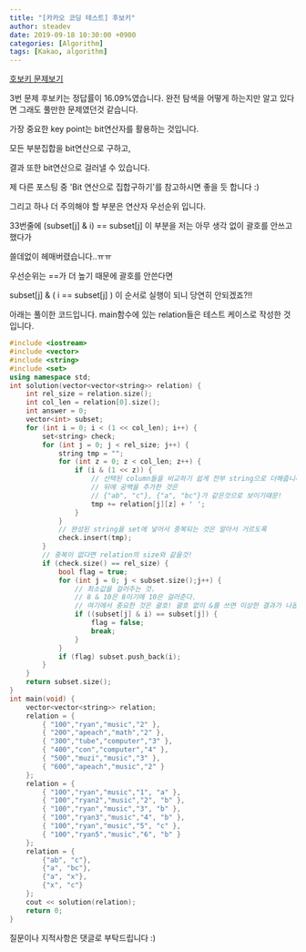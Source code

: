 ```yaml
---
title: "[카카오 코딩 테스트] 후보키"
author: steadev
date: 2019-09-18 10:30:00 +0900
categories: [Algorithm]
tags: [Kakao, algorithm]
---
```


[호보키 문제보기](https://tech.kakao.com/2018/09/21/kakao-blind-recruitment-for2019-round-1/)

3번 문제 후보키는 정답률이 16.09%였습니다. 완전 탐색을 어떻게 하는지만 알고 있다면 그래도 풀만한 문제였던것 같습니다. 

가장 중요한 key point는 bit연산자를 활용하는 것입니다. 

모든 부분집합을 bit연산으로 구하고,

결과 또한 bit연산으로 걸러낼 수 있습니다.

제 다른 포스팅 중 'Bit 연산으로 집합구하기'를 참고하시면 좋을 듯 합니다 :)



그리고 하나 더 주의해야 할 부분은 연산자 우선순위 입니다.

33번줄에 (subset[j] & i) == subset[j] 이 부분을 저는 아무 생각 없이 괄호를 안쓰고 했다가

쓸데없이 헤매버렸습니다..ㅠㅠ

우선순위는 ==가 더 높기 때문에 괄호를 안쓴다면 

subset[j] & ( i == subset[j] ) 이 순서로 실행이 되니 당연히 안되겠죠?!!



아래는 풀이한 코드입니다. main함수에 있는 relation들은 테스트 케이스로 작성한 것입니다.

```c++
#include <iostream>
#include <vector>
#include <string>
#include <set>
using namespace std;
int solution(vector<vector<string>> relation) {
    int rel_size = relation.size();
    int col_len = relation[0].size();
    int answer = 0;
    vector<int> subset;
    for (int i = 0; i < (1 << col_len); i++) {
        set<string> check;
        for (int j = 0; j < rel_size; j++) {
            string tmp = "";
            for (int z = 0; z < col_len; z++) {
                if (i & (1 << z)) {
                    // 선택된 column들을 비교하기 쉽게 전부 string으로 더해줍니다
                    // 뒤에 공백을 추가한 것은 
                    // {"ab", "c"}, {"a", "bc"}가 같은것으로 보이기때문!
                    tmp += relation[j][z] + ' ';
                }
            }
            // 완성된 string을 set에 넣어서 중복되는 것은 알아서 거르도록
            check.insert(tmp);
        }
        // 중복이 없다면 relation의 size와 같을것!
        if (check.size() == rel_size) {
            bool flag = true;
            for (int j = 0; j < subset.size();j++) {
                // 최소값을 걸러주는 것.
                // 8 & 10은 8이기에 10은 걸러준다.
                // 여기에서 중요한 것은 괄호! 괄호 없이 &를 쓰면 이상한 결과가 나옵니다 
                if ((subset[j] & i) == subset[j]) {
                    flag = false;
                    break;
                }
            }
            if (flag) subset.push_back(i);
        }
    }
    return subset.size();
}
int main(void) {
    vector<vector<string>> relation;
    relation = {
        { "100","ryan","music","2" },
        { "200","apeach","math","2" },
        { "300","tube","computer","3" },
        { "400","con","computer","4" },
        { "500","muzi","music","3" },
        { "600","apeach","music","2" }
    };
    relation = {
        { "100","ryan","music","1", "a" },
        { "100","ryan2","music","2", "b" },
        { "100","ryan","music","3", "b" },
        { "100","ryan3","music","4", "b" },
        { "100","ryan","music","5", "c" },
        { "100","ryan5","music","6", "b" }
    };
    relation = {
        {"ab", "c"},
        {"a", "bc"},
        {"a", "x"},
        {"x", "c"}
    };
    cout << solution(relation);
    return 0;
}
```
질문이나 지적사항은 댓글로 부탁드립니다 :)